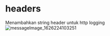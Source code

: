 # headers

Menambahkan string header untuk http logging
![messageImage_1626224103251](https://user-images.githubusercontent.com/54460781/125547789-4ac8d696-8c1a-4317-92bb-5f5097f12ebc.jpg)
